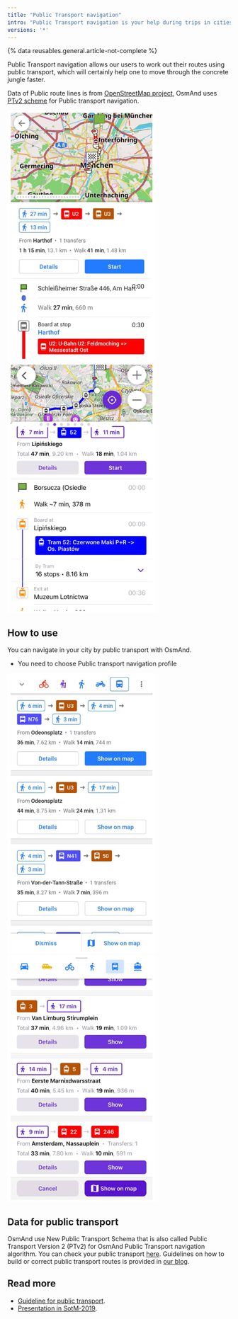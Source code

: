 ```yaml
---
title: "Public Transport navigation"
intro: "Public Transport navigation is your help during trips in cities"
versions: '*'
---
```

{% data reusables.general.article-not-complete %}

Public Transport navigation allows our users to work out their routes using public transport, which will certainly help one to move through the concrete jungle faster. 

Data of Public route lines is from [OpenStreetMap project](http://openstreetmap.org/), OsmAnd uses [PTv2 scheme](https://wiki.openstreetmap.org/wiki/Public_transport) for Public transport navigation.

![Navigation public transport Android](/assets/images/navigation/public/navigation_android.png) ![avigation public transport iOS](/assets/images/navigation/public/navigation_ios.png)

## How to use

You can navigate in your city by public transport with OsmAnd.

- You need to choose Public transport navigation profile

![Navigation public transport way Android](/assets/images/navigation/public/navigation_way_android.png) ![avigation public transport way iOS](/assets/images/navigation/public/navigation_way_ios.png)


## Data for public transport

OsmAnd use New Public Transport Schema that is also called Public Transport Version 2 (PTv2) for OsmAnd Public Transport navigation algorithm. You can check your public transport [here](http://tools.geofabrik.de/osmi/). Guidelines on how to build or correct public transport routes is provided in [our blog](https://osmand.net/blog/guideline-pt).



## Read more

- [Guideline for public transport](https://osmand.net/blog/guideline-pt).
- [Presentation in SotM-2019](https://www.youtube.com/watch?v=SPab09kaWPc&ab_channel=StateoftheMap).